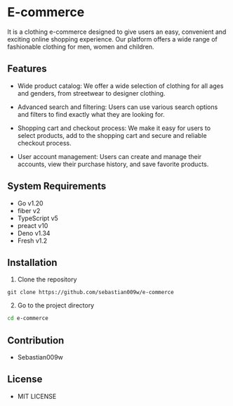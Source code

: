 # E-commerce

It is a clothing e-commerce designed to give users an easy, convenient and exciting online shopping experience. Our platform offers a wide range of fashionable clothing for men, women and children. 

## Features

- Wide product catalog: We offer a wide selection of clothing for all ages and genders, from streetwear to designer clothing.

- Advanced search and filtering: Users can use various search options and filters to find exactly what they are looking for.

- Shopping cart and checkout process: We make it easy for users to select products, add to the shopping cart and secure and reliable checkout process.

- User account management: Users can create and manage their accounts, view their purchase history, and save favorite products.

## System Requirements

- Go v1.20
- fiber v2
- TypeScript v5
- preact v10
- Deno v1.34
- Fresh v1.2

## Installation

1. Clone the repository

```git
git clone https://github.com/sebastian009w/e-commerce
```

2. Go to the project directory

```sh
cd e-commerce
```

## Contribution

- Sebastian009w

## License

- MIT LICENSE
